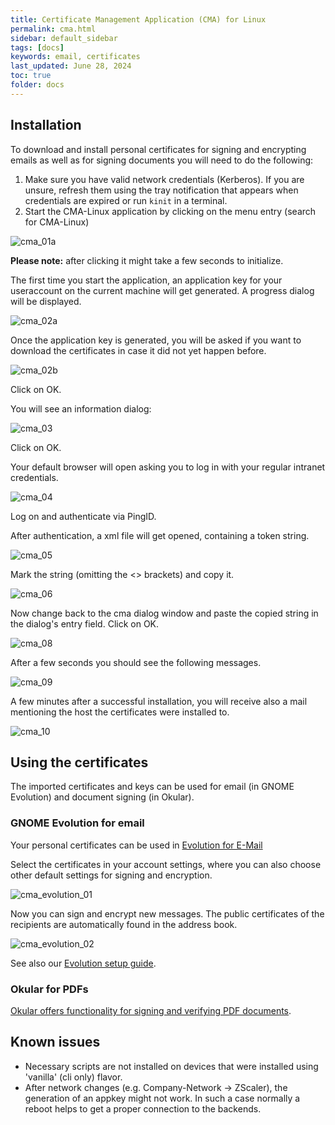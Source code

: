 ```yaml
---
title: Certificate Management Application (CMA) for Linux
permalink: cma.html
sidebar: default_sidebar
tags: [docs]
keywords: email, certificates
last_updated: June 28, 2024
toc: true
folder: docs
---
```


## Installation

To download and install personal certificates for signing and encrypting emails as well as for signing documents you will need to do the following:

1. Make sure you have valid network credentials (Kerberos).
   If you are unsure, refresh them using the tray notification that appears when
   credentials are expired or run `kinit` in a terminal.
2. Start the CMA-Linux application by clicking on the menu entry (search for CMA-Linux)

![cma_01a](images/docs/cma/cma_01a.png)

**Please note:** after clicking it might take a few seconds to initialize.

The first time you start the application, an application key for your useraccount on the current machine will get generated. A progress dialog will be displayed.

![cma_02a](images/docs/cma/cma_02a.png)

Once the application key is generated, you will be asked if you want to download the certificates in case it did not yet happen before.

![cma_02b](images/docs/cma/cma_02b.png)

Click on OK.

You will see an information dialog:

![cma_03](images/docs/cma/cma_03.png)

Click on OK.

Your default browser will open asking you to log in with your regular intranet credentials.

![cma_04](images/docs/cma/cma_04.png)

Log on and authenticate via PingID.

After authentication, a xml file will get opened, containing a token string.

![cma_05](images/docs/cma/cma_05.png)

Mark the string (omitting the <> brackets) and copy it.

![cma_06](images/docs/cma/cma_06.png)

Now change back to the cma dialog window and paste the copied string in the dialog's entry field. Click on OK.

![cma_08](images/docs/cma/cma_08.png)

After a few seconds you should see the following messages.

![cma_09](images/docs/cma/cma_09.png)

A few minutes after a successful installation, you will receive also a mail mentioning the host the certificates were installed to.

![cma_10](images/docs/cma/cma_10.png)

## Using the certificates

The imported certificates and keys can be used for email (in GNOME Evolution)
and document signing (in Okular).

### GNOME Evolution for email

Your personal certificates can be used in [Evolution for E-Mail](
https://help.gnome.org/users/evolution/stable/mail-encryption-s-mime-signing-encrypting.html.en)

Select the certificates in your account settings, where you can also choose
other default settings for signing and encryption.

![cma_evolution_01](images/docs/cma/cma_evolution_01.png)

Now you can sign and encrypt new messages. The public certificates of the
recipients are automatically found in the address book.

![cma_evolution_02](images/docs/cma/cma_evolution_02.png)

See also our [Evolution setup guide](/ubunturd/ubuntudoc/cma.html).

### Okular for PDFs

[Okular offers functionality for signing and verifying PDF documents](
https://docs.kde.org/stable5/en/okular/okular/signatures.html).

## Known issues

- Necessary scripts are not installed on devices that were installed using 'vanilla' (cli only) flavor.
- After network changes (e.g. Company-Network -> ZScaler), the generation of an appkey might not work. In such a case normally a reboot helps to get a proper connection to the backends.

